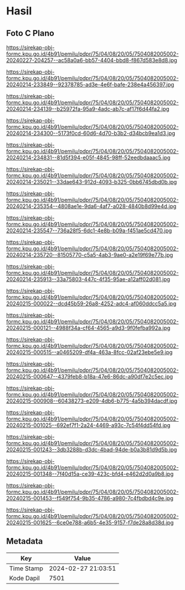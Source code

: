 # Hasil

## Foto C Plano

https://sirekap-obj-formc.kpu.go.id/4b91/pemilu/pdpr/75/04/08/20/05/7504082005002-20240227-204257--ac58a0a6-bb57-4404-bbd8-f867d583e8d8.jpg

https://sirekap-obj-formc.kpu.go.id/4b91/pemilu/pdpr/75/04/08/20/05/7504082005002-20240214-233849--92378785-ad3e-4e6f-bafe-238e4a456397.jpg

https://sirekap-obj-formc.kpu.go.id/4b91/pemilu/pdpr/75/04/08/20/05/7504082005002-20240214-234139--b25972fa-95a9-4adc-ab7c-af17f6d44fa2.jpg

https://sirekap-obj-formc.kpu.go.id/4b91/pemilu/pdpr/75/04/08/20/05/7504082005002-20240214-234300--5173f0cd-60d6-4d70-b3b2-d34bcb9ea1d3.jpg

https://sirekap-obj-formc.kpu.go.id/4b91/pemilu/pdpr/75/04/08/20/05/7504082005002-20240214-234831--81d5f394-e05f-4845-98ff-52eedbdaaac5.jpg

https://sirekap-obj-formc.kpu.go.id/4b91/pemilu/pdpr/75/04/08/20/05/7504082005002-20240214-235021--33dae643-912d-4093-b325-0bb6745dbd0b.jpg

https://sirekap-obj-formc.kpu.go.id/4b91/pemilu/pdpr/75/04/08/20/05/7504082005002-20240214-235354--4808ae1e-9da6-4af7-a028-4840b8d99e4d.jpg

https://sirekap-obj-formc.kpu.go.id/4b91/pemilu/pdpr/75/04/08/20/05/7504082005002-20240214-235547--736a28f5-6dc1-4e8b-b09a-f451ae5cd470.jpg

https://sirekap-obj-formc.kpu.go.id/4b91/pemilu/pdpr/75/04/08/20/05/7504082005002-20240214-235720--81505770-c5a5-4ab3-9ae0-a2e19f69e77b.jpg

https://sirekap-obj-formc.kpu.go.id/4b91/pemilu/pdpr/75/04/08/20/05/7504082005002-20240214-235913--33a75803-447c-4f35-95ae-a12aff02d081.jpg

https://sirekap-obj-formc.kpu.go.id/4b91/pemilu/pdpr/75/04/08/20/05/7504082005002-20240215-000022--dcd45b59-26a8-4252-adc4-af060ddcc5a5.jpg

https://sirekap-obj-formc.kpu.go.id/4b91/pemilu/pdpr/75/04/08/20/05/7504082005002-20240215-000121--4988f34a-cf64-4565-a9d3-9f0fefba992a.jpg

https://sirekap-obj-formc.kpu.go.id/4b91/pemilu/pdpr/75/04/08/20/05/7504082005002-20240215-000515--a0465209-df4a-463a-8fcc-02af23ebe5e9.jpg

https://sirekap-obj-formc.kpu.go.id/4b91/pemilu/pdpr/75/04/08/20/05/7504082005002-20240215-000647--4379feb8-b18a-47e6-86dc-a90df7e2c5ec.jpg

https://sirekap-obj-formc.kpu.go.id/4b91/pemilu/pdpr/75/04/08/20/05/7504082005002-20240215-000908--60438273-e209-4db6-b775-4a5b394dacdf.jpg

https://sirekap-obj-formc.kpu.go.id/4b91/pemilu/pdpr/75/04/08/20/05/7504082005002-20240215-001025--692ef7f1-2a24-4469-a93c-7c54f4dd54fd.jpg

https://sirekap-obj-formc.kpu.go.id/4b91/pemilu/pdpr/75/04/08/20/05/7504082005002-20240215-001243--3db3288b-d3dc-4bad-94de-b0a3b81d9d5b.jpg

https://sirekap-obj-formc.kpu.go.id/4b91/pemilu/pdpr/75/04/08/20/05/7504082005002-20240215-001348--7f40d15a-ce39-423c-bfd4-e462d2d0a9b8.jpg

https://sirekap-obj-formc.kpu.go.id/4b91/pemilu/pdpr/75/04/08/20/05/7504082005002-20240215-001453--f549f754-9b35-4786-a980-7c4fbdbd4c9e.jpg

https://sirekap-obj-formc.kpu.go.id/4b91/pemilu/pdpr/75/04/08/20/05/7504082005002-20240215-001625--6ce0e788-a6b5-4e35-9157-f7de28a8d38d.jpg


## Metadata

| Key        | Value               |
| ---------- | ------------------- |
| Time Stamp | 2024-02-27 21:03:51 |
| Kode Dapil | 7501                |




